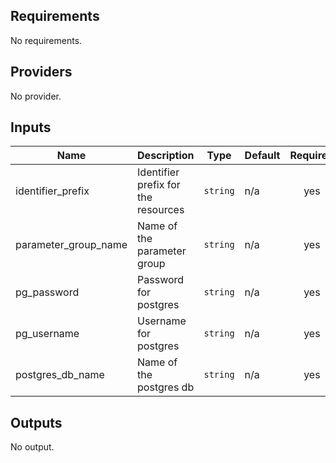 <!-- BEGINNING OF PRE-COMMIT-TERRAFORM DOCS HOOK -->
## Requirements

No requirements.

## Providers

No provider.

## Inputs

| Name | Description | Type | Default | Required |
|------|-------------|------|---------|:--------:|
| identifier\_prefix | Identifier prefix for the resources | `string` | n/a | yes |
| parameter\_group\_name | Name of the parameter group | `string` | n/a | yes |
| pg\_password | Password for postgres | `string` | n/a | yes |
| pg\_username | Username for postgres | `string` | n/a | yes |
| postgres\_db\_name | Name of the postgres db | `string` | n/a | yes |

## Outputs

No output.

<!-- END OF PRE-COMMIT-TERRAFORM DOCS HOOK -->
